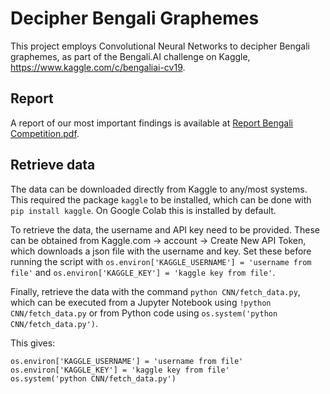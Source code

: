 # Decipher Bengali Graphemes

This project employs Convolutional Neural Networks to decipher Bengali graphemes, as part of the Bengali.AI challenge on Kaggle, https://www.kaggle.com/c/bengaliai-cv19.  

## Report
A report of our most important findings is available at [Report Bengali Competition.pdf](https://github.com/joeranbosma/Bengali/blob/master/Report%20Bengali%20Competition.pdf). 

## Retrieve data
The data can be downloaded directly from Kaggle to any/most systems. This required the package `kaggle` to be installed, which can be done with `pip install kaggle`. On Google Colab this is installed by default.  

To retrieve the data, the username and API key need to be provided. These can be obtained from Kaggle.com -> account -> Create New API Token, which downloads a json file with the username and key. Set these before running the script with `os.environ['KAGGLE_USERNAME'] = 'username from file'` and `os.environ['KAGGLE_KEY'] = 'kaggle key from file'`.  

Finally, retrieve the data with the command `python CNN/fetch_data.py`, which can be executed from a Jupyter Notebook using `!python CNN/fetch_data.py` or from Python code using `os.system('python CNN/fetch_data.py')`. 

This gives:  

```
os.environ['KAGGLE_USERNAME'] = 'username from file'
os.environ['KAGGLE_KEY'] = 'kaggle key from file'
os.system('python CNN/fetch_data.py')
```
